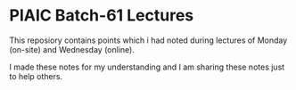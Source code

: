 # PIAIC Batch-61 Lectures

This reposiory contains points which i had noted during lectures of Monday (on-site) and Wednesday (online).

I made these notes for my understanding and I am sharing these notes just to help others.



